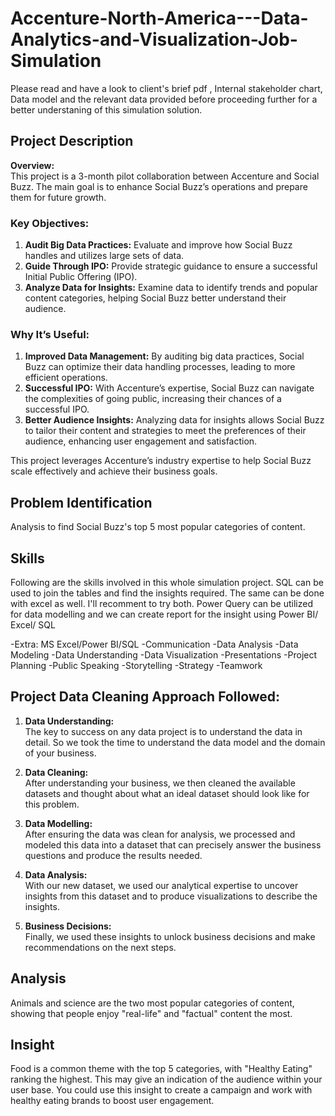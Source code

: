 # Accenture-North-America---Data-Analytics-and-Visualization-Job-Simulation
Please read and have a look to client's brief pdf , Internal stakeholder chart, Data model and the relevant data provided before proceeding further for a better understaning of this simulation solution.
## Project Description
**Overview:**  
This project is a 3-month pilot collaboration between Accenture and Social Buzz. The main goal is to enhance Social Buzz’s operations and prepare them for future growth.

### Key Objectives:
1. **Audit Big Data Practices:** Evaluate and improve how Social Buzz handles and utilizes large sets of data.
2. **Guide Through IPO:** Provide strategic guidance to ensure a successful Initial Public Offering (IPO).
3. **Analyze Data for Insights:** Examine data to identify trends and popular content categories, helping Social Buzz better understand their audience.

### Why It’s Useful:
1. **Improved Data Management:** By auditing big data practices, Social Buzz can optimize their data handling processes, leading to more efficient operations.
2. **Successful IPO:** With Accenture’s expertise, Social Buzz can navigate the complexities of going public, increasing their chances of a successful IPO.
3. **Better Audience Insights:** Analyzing data for insights allows Social Buzz to tailor their content and strategies to meet the preferences of their audience, enhancing user engagement and satisfaction.

This project leverages Accenture’s industry expertise to help Social Buzz scale effectively and achieve their business goals.

## Problem Identification
Analysis to find Social Buzz's top 5 most popular categories of content.

## Skills
Following are the skills involved in this whole simulation project. SQL can be used to join the tables and find the insights required. The same can be done with excel as well. I'll recomment to try both. Power Query can be utilized for data modelling and we can create report for the insight using Power BI/ Excel/ SQL

-Extra: MS Excel/Power BI/SQL 
-Communication
-Data Analysis 
-Data Modeling
-Data Understanding
-Data Visualization
-Presentations
-Project Planning
-Public Speaking
-Storytelling
-Strategy
-Teamwork


## Project Data Cleaning Approach Followed:
1. **Data Understanding:**  
   The key to success on any data project is to understand the data in detail. So we took the time to understand the data model and the domain of your business.
   
2. **Data Cleaning:**  
   After understanding your business, we then cleaned the available datasets and thought about what an ideal dataset should look like for this problem.
   
3. **Data Modelling:**  
   After ensuring the data was clean for analysis, we processed and modeled this data into a dataset that can precisely answer the business questions and produce the results needed.
   
4. **Data Analysis:**  
   With our new dataset, we used our analytical expertise to uncover insights from this dataset and to produce visualizations to describe the insights.
   
5. **Business Decisions:**  
   Finally, we used these insights to unlock business decisions and make recommendations on the next steps.

## Analysis
Animals and science are the two most popular categories of content, showing that people enjoy "real-life" and "factual" content the most.

## Insight
Food is a common theme with the top 5 categories, with "Healthy Eating" ranking the highest. This may give an indication of the audience within your user base. You could use this insight to create a campaign and work with healthy eating brands to boost user engagement.

